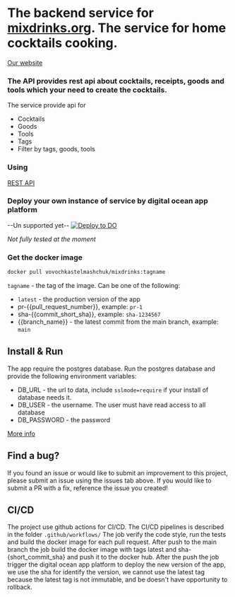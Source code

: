 # The backend service for [mixdrinks.org](https://mixdrinks.org/). The service for home cocktails cooking.

[Our website](https://mixdrinks.org/)

### The API provides rest api about cocktails, receipts, goods and tools which your need to create the cocktails.

The service provide api for

* Cocktails
* Goods
* Tools
* Tags
* Filter by tags, goods, tools

### Using

[REST API](https://mixdrinks.github.io/docs/api)

### Deploy your own instance of service by digital ocean app platform

--Un supported yet--
[![Deploy to DO](https://www.deploytodo.com/do-btn-blue.svg)](https://cloud.digitalocean.com/apps/new?repo=https://github.com/MixDrinks/backend/tree/main)

*Not fully tested at the moment*

### Get the docker image

```bash
docker pull vovochkastelmashchuk/mixdrinks:tagname
```

`tagname` - the tag of the image. Can be one of the following:

- `latest` - the production version of the app
- pr-{{pull_request_number}}, example: `pr-1`
- sha-{{commit_short_sha}}, example: `sha-1234567`
- {{branch_name}} - the latest commit from the main branch, example: `main`

## Install & Run

The app require the postgres database. Run the postgres database and provide the following environment variables:

* DB_URL - the url to data, include `sslmode=require` if your install of database needs it.
* DB_USER - the username. The user must have read access to all database
* DB_PASSWORD - the password

[More info](https://mixdrinks.github.io/docs/backend/)

## Find a bug?

If you found an issue or would like to submit an improvement to this project, please submit an issue using the issues
tab above. If you would like to submit a PR with a fix, reference the issue you created!

## CI/CD

The project use github actions for CI/CD. The CI/CD pipelines is described in the folder `.github/workflows/`
The job verify the code style, run the tests and build the docker image for each pull request.
After push to the main branch the job build the docker image with tags latest and sha-{short_commit_sha} and push it to
the docker hub. After the push the job trigger the digital ocean app platform to deploy the new version of the app, we
use the sha for identify the version, we cannot use the latest tag because the latest tag is not immutable, and be
doesn't have opportunity to rollback.  

